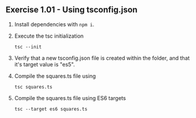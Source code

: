 ## Exercise 1.01 - Using tsconfig.json
1. Install dependencies with `npm i`.
2. Execute the tsc initialization
   
    `tsc --init`
1. Verify that a new tsconfig.json file is created within the folder, and that it's target value is "es5".

2. Compile the squares.ts file using<br>

    `tsc squares.ts`

5. Compile the squares.ts file using ES6 targets

    `tsc --target es6 squares.ts`